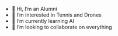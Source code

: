 - 👋 Hi, I’m an Alumni
- 👀 I’m interested in Tennis and Drones
- 🌱 I’m currently learning AI
- 💞️ I’m looking to collaborate on everything

<!---
stevescene-alumni/stevescene-alumni is a ✨ special ✨ repository because its `README.md` (this file) appears on your GitHub profile.
You can click the Preview link to take a look at your changes.
--->
